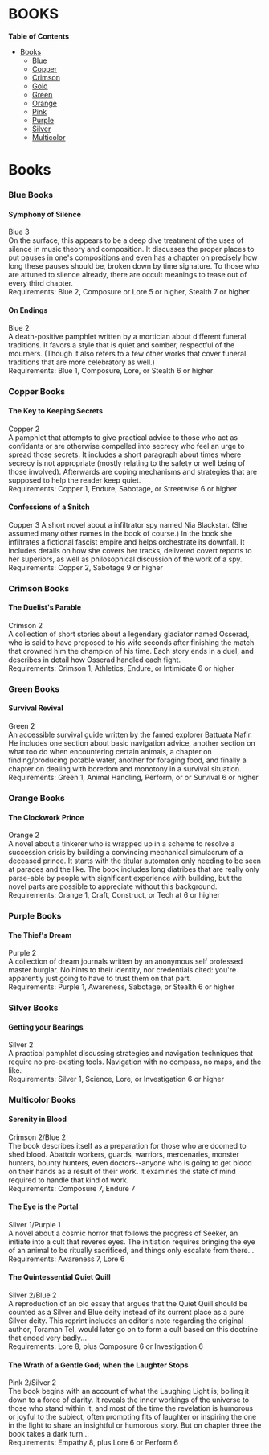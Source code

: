 # BOOKS
**Table of Contents**  
- [Books](#books)  
  - [Blue](#blue-books)  
  - [Copper](#copper-books)  
  - [Crimson](#crimson-books)  
  - [Gold](#gold-books)  
  - [Green](#green-books)  
  - [Orange](#orange-books)  
  - [Pink](#pink-books)  
  - [Purple](#purple-books)  
  - [Silver](#silver-books)  
  - [Multicolor](#multicolor-books)  

# Books

### Blue Books

#### Symphony of Silence  
Blue 3  
On the surface, this appears to be a deep dive treatment of the uses of silence in music theory and composition. It discusses the proper places to put pauses in one's compositions and even has a chapter on precisely how long these pauses should be, broken down by time signature. To those who are attuned to silence already, there are occult meanings to tease out of every third chapter.  
Requirements: Blue 2, Composure or Lore 5 or higher, Stealth 7 or higher 

#### On Endings  
Blue 2  
A death-positive pamphlet written by a mortician about different funeral traditions. It favors a style that is quiet and somber, respectful of the mourners. (Though it also refers to a few other works that cover funeral traditions that are more celebratory as well.)  
Requirements: Blue 1, Composure, Lore, or Stealth 6 or higher  

### Copper Books  

#### The Key to Keeping Secrets  
Copper 2  
A pamphlet that attempts to give practical advice to those who act as confidants or are otherwise compelled into secrecy who feel an urge to spread those secrets. It includes a short paragraph about times where secrecy is not appropriate (mostly relating to the safety or well being of those involved). Afterwards are coping mechanisms and strategies that are supposed to help the reader keep quiet.  
Requirements: Copper 1, Endure, Sabotage, or Streetwise 6 or higher 

#### Confessions of a Snitch
Copper 3
A short novel about a infiltrator spy named Nia Blackstar. (She assumed many other names in the book of course.) In the book she infiltrates a fictional fascist empire and helps orchestrate its downfall. It includes details on how she covers her tracks, delivered covert reports to her superiors, as well as philosophical discussion of the work of a spy.
Requirements: Copper 2, Sabotage 9 or higher

### Crimson Books

#### The Duelist's Parable  
Crimson 2  
A collection of short stories about a legendary gladiator named Osserad, who is said to have proposed to his wife seconds after finishing the match that crowned him the champion of his time. Each story ends in a duel, and describes in detail how Osserad handled each fight.  
Requirements: Crimson 1, Athletics, Endure, or Intimidate 6 or higher  

### Green Books  

#### Survival Revival  
Green 2  
An accessible survival guide written by the famed explorer Battuata Nafir. He includes one section about basic navigation advice, another section on what too do when encountering certain animals, a chapter on finding/producing potable water, another for foraging food, and finally a chapter on dealing with boredom and monotony in a survival situation.  
Requirements: Green 1, Animal Handling, Perform, or or Survival 6 or higher  

### Orange Books  

#### The Clockwork Prince  
Orange 2  
A novel about a tinkerer who is wrapped up in a scheme to resolve a succession crisis by building a convincing mechanical simulacrum of a deceased prince. It starts with the titular automaton only needing to be seen at parades and the like. The book includes long diatribes that are really only parse-able by people with significant experience with building, but the novel parts are possible to appreciate without this background.  
Requirements: Orange 1, Craft, Construct, or Tech at 6 or higher  

### Purple Books  

#### The Thief's Dream  
Purple 2  
A collection of dream journals written by an anonymous self professed master burglar. No hints to their identity, nor credentials cited: you're apparently just going to have to trust them on that part.  
Requirements: Purple 1, Awareness, Sabotage, or Stealth 6 or higher  

### Silver Books

#### Getting your Bearings  
Silver 2  
A practical pamphlet discussing strategies and navigation techniques that require no pre-existing tools. Navigation with no compass, no maps, and the like.  
Requirements: Silver 1, Science, Lore, or Investigation 6 or higher  

### Multicolor Books  

#### Serenity in Blood  
Crimson 2/Blue 2  
The book describes itself as a preparation for those who are doomed to shed blood. Abattoir workers, guards, warriors, mercenaries, monster hunters, bounty hunters, even doctors--anyone who is going to get blood on their hands as a result of their work. It examines the state of mind required to handle that kind of work.  
Requirements: Composure 7, Endure 7  

#### The Eye is the Portal  
Silver 1/Purple 1  
A novel about a cosmic horror that follows the progress of Seeker, an initiate into a cult that reveres eyes. The initiation requires bringing the eye of an animal to be ritually sacrificed, and things only escalate from there...  
Requirements: Awareness 7, Lore 6  

#### The Quintessential Quiet Quill  
Silver 2/Blue 2  
A reproduction of an old essay that argues that the Quiet Quill should be counted as a Silver and Blue deity instead of its current place as a pure Silver deity. This reprint includes an editor's note regarding the original author, Toraman Tel, would later go on to form a cult based on this doctrine that ended very badly...  
Requirements: Lore 8, plus Composure 6 or Investigation 6 

#### The Wrath of a Gentle God; when the Laughter Stops  
Pink 2/Silver 2  
The book begins with an account of what the Laughing Light is; boiling it down to a force of clarity. It reveals the inner workings of the universe to those who stand within it, and most of the time the revelation is humorous or joyful to the subject, often prompting fits of laughter or inspiring the one in the light to share an insightful or humorous story. But on chapter three the book takes a dark turn...  
Requirements: Empathy 8, plus Lore 6 or Perform 6  